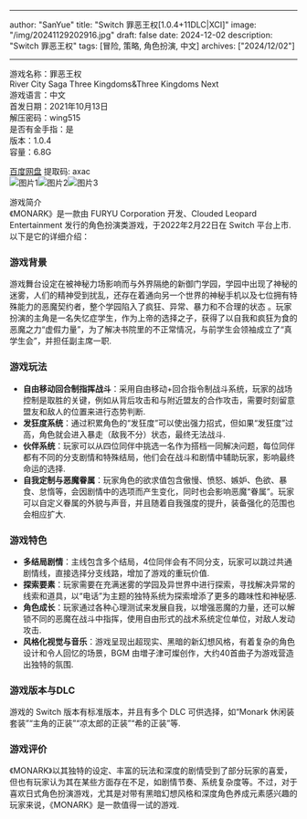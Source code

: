 
---
author: "SanYue"
title: "Switch 罪恶王权[1.0.4+11DLC|XCI]"
image: "/img/20241129202916.jpg"
draft: false
date: 2024-12-02
description: "Switch 罪恶王权"
tags: [冒险, 策略, 角色扮演, 中文]
archives: ["2024/12/02"]

---

游戏名称：罪恶王权   
River City Saga Three Kingdoms&Three Kingdoms Next    
游戏语言：中文  
首发日期：2021年10月13日  
解压密码：wing515  
是否有金手指：是  
版本：1.0.4   
容量：6.8G

[百度网盘](https://pan.baidu.com/s/19az4iiNgiohu4Ly4IXbpfg) 提取码: axac  
![图片1](/img/00c1a3.jpg)![图片2](/img/8df362.jpg)![图片3](/img/3f6e87.jpg)  

游戏简介  
《MONARK》是一款由 FURYU Corporation 开发、Clouded Leopard Entertainment 发行的角色扮演类游戏，于2022年2月22日在 Switch 平台上市.以下是它的详细介绍：

### 游戏背景
游戏舞台设定在被神秘力场影响而与外界隔绝的新御门学园，学园中出现了神秘的迷雾，人们的精神受到扰乱，还存在着通向另一个世界的神秘手机以及七位拥有特殊能力的恶魔契约者，整个学园陷入了疯狂、异常、暴力和不合理的状态 。玩家扮演的主角是一名失忆症学生，作为上帝的选择之子，获得了以自我和疯狂为食的恶魔之力“虚假力量”，为了解决书院里的不正常情况，与前学生会领袖成立了“真学生会”，并担任副主席一职.

### 游戏玩法
- **自由移动回合制指挥战斗**：采用自由移动+回合指令制战斗系统，玩家的战场控制是取胜的关键，例如从背后攻击和与附近盟友的合作攻击，需要时刻留意盟友和敌人的位置来进行态势判断.
- **发狂度系统**：通过积累角色的“发狂度”可以使出强力招式，但如果“发狂度”过高，角色就会进入暴走（敌我不分）状态，最终无法战斗.
- **伙伴系统**：玩家可以从四位同伴中挑选一名作为搭档一同解决问题，每位同伴都有不同的分支剧情和特殊结局，他们会在战斗和剧情中辅助玩家，影响最终命运的选择.
- **自我定制与恶魔眷属**：玩家角色的欲求值包含傲慢、愤怒、嫉妒、色欲、暴食、怠惰等，会因剧情中的选项而产生变化，同时也会影响恶魔“眷属”。玩家可以自定义眷属的外貌与声音，并且随着自我强度的提升，装备强化的范围也会相应扩大.

### 游戏特色
- **多结局剧情**：主线包含多个结局，4位同伴会有不同分支，玩家可以跳过共通剧情线，直接选择分支线路，增加了游戏的重玩价值.
- **探索要素**：玩家需要在充满迷雾的学园及异世界中进行探索，寻找解决异常的线索和道具，以“电话”为主题的独特系统为探索增添了更多的趣味性和神秘感.
- **角色成长**：玩家通过各种心理测试来发展自我，以增强恶魔的力量，还可以解锁不同的恶魔在战斗中指挥，使用自由形式的战术系统定位单位，对敌人发动攻击.
- **风格化视觉与音乐**：游戏呈现出超现实、黑暗的新幻想风格，有着复杂的角色设计和令人回忆的场景，BGM 由増子津可燦创作，大约40首曲子为游戏营造出独特的氛围.

### 游戏版本与DLC
游戏的 Switch 版本有标准版本，并且有多个 DLC 可供选择，如“Monark 休闲装套装”“主角的正装”“凉太郎的正装”“希的正装”等.

### 游戏评价
《MONARK》以其独特的设定、丰富的玩法和深度的剧情受到了部分玩家的喜爱，但也有玩家认为其在某些方面存在不足，如剧情节奏、系统复杂度等。不过，对于喜欢日式角色扮演游戏，尤其是对带有黑暗幻想风格和深度角色养成元素感兴趣的玩家来说，《MONARK》是一款值得一试的游戏.
 
